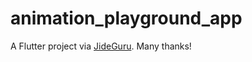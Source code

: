 # animation_playground_app

A Flutter project via [JideGuru](https://github.com/JideGuru/animation_playground/tree/master). Many thanks!